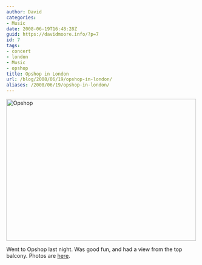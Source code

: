 ```yaml
---
author: David
categories:
- Music
date: 2008-06-19T16:48:28Z
guid: https://davidmoore.info/?p=7
id: 7
tags:
- concert
- london
- Music
- opshop
title: Opshop in London
url: /blog/2008/06/19/opshop-in-london/
aliases: /2008/06/19/opshop-in-london/
---
```


<img src="https://farm4.static.flickr.com/3055/2592817220_27d52f1b81.jpg?v=0" alt="Opshop" width="500" height="375" />

Went to Opshop last night. Was good fun, and had a view from the top balcony. Photos are <a href="https://www.flickr.com/photos/25164994@N05/sets/72157605700818149/" target="_blank">here</a>.